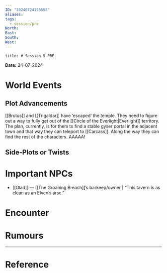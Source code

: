 ```yaml
---
ID: "20240724125558"
aliases: 
tags:
  - session/pre
North: 
East: 
South: 
West:
---
```

```toc
title: # Session 5 PRE
```

**Date:** 24-07-2024

# World Events



## Plot Advancements

[[Brutus]] and [[Trigaldar]] have ‘escaped’ the temple. They need to figure out a way to fully get out of the [[Circle of the Everlight|Everlight]] territory. The plan, currently, is for them to find a stable gyser portal in the adjacent town and that way they can teleport to [[Carcass]]. Along the way they can find the rest of the characters. AAAAA!

## Side-Plots or Twists



# Important NPCs

- [[Olad]] — [[The Groaning Breach]]’s barkeep/owner | “This tavern is as clean as an Elven’s arse.”

# Encounter



# Rumours



---

# Reference